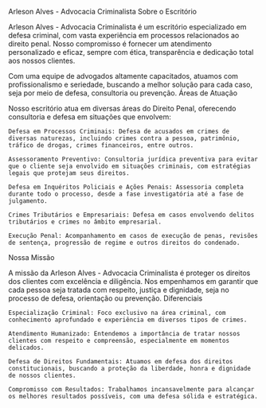 Arleson Alves - Advocacia Criminalista
Sobre o Escritório

Arleson Alves - Advocacia Criminalista é um escritório especializado em defesa criminal, com vasta experiência em processos relacionados ao direito penal. Nosso compromisso é fornecer um atendimento personalizado e eficaz, sempre com ética, transparência e dedicação total aos nossos clientes.

Com uma equipe de advogados altamente capacitados, atuamos com profissionalismo e seriedade, buscando a melhor solução para cada caso, seja por meio de defesa, consultoria ou prevenção.
Áreas de Atuação

Nosso escritório atua em diversas áreas do Direito Penal, oferecendo consultoria e defesa em situações que envolvem:

    Defesa em Processos Criminais: Defesa de acusados em crimes de diversas naturezas, incluindo crimes contra a pessoa, patrimônio, tráfico de drogas, crimes financeiros, entre outros.

    Assessoramento Preventivo: Consultoria jurídica preventiva para evitar que o cliente seja envolvido em situações criminais, com estratégias legais que protejam seus direitos.

    Defesa em Inquéritos Policiais e Ações Penais: Assessoria completa durante todo o processo, desde a fase investigatória até a fase de julgamento.

    Crimes Tributários e Empresariais: Defesa em casos envolvendo delitos tributários e crimes no âmbito empresarial.

    Execução Penal: Acompanhamento em casos de execução de penas, revisões de sentença, progressão de regime e outros direitos do condenado.

Nossa Missão

A missão da Arleson Alves - Advocacia Criminalista é proteger os direitos dos clientes com excelência e diligência. Nos empenhamos em garantir que cada pessoa seja tratada com respeito, justiça e dignidade, seja no processo de defesa, orientação ou prevenção.
Diferenciais

    Especialização Criminal: Foco exclusivo na área criminal, com conhecimento aprofundado e experiência em diversos tipos de crimes.

    Atendimento Humanizado: Entendemos a importância de tratar nossos clientes com respeito e compreensão, especialmente em momentos delicados.

    Defesa de Direitos Fundamentais: Atuamos em defesa dos direitos constitucionais, buscando a proteção da liberdade, honra e dignidade de nossos clientes.

    Compromisso com Resultados: Trabalhamos incansavelmente para alcançar os melhores resultados possíveis, com uma defesa sólida e estratégica.
